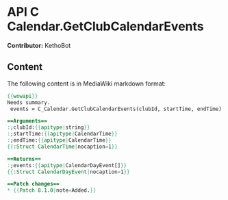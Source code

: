 # API C Calendar.GetClubCalendarEvents

**Contributor:** KethoBot

## Content

The following content is in MediaWiki markdown format:

```mediawiki
{{wowapi}}
Needs summary.
 events = C_Calendar.GetClubCalendarEvents(clubId, startTime, endTime)

==Arguments==
:;clubId:{{apitype|string}}
:;startTime:{{apitype|CalendarTime}}
:;endTime:{{apitype|CalendarTime}}
{{:Struct CalendarTime|nocaption=1}}

==Returns==
:;events:{{apitype|CalendarDayEvent[]}}
{{:Struct CalendarDayEvent|nocaption=1}}

==Patch changes==
* {{Patch 8.1.0|note=Added.}}
```
